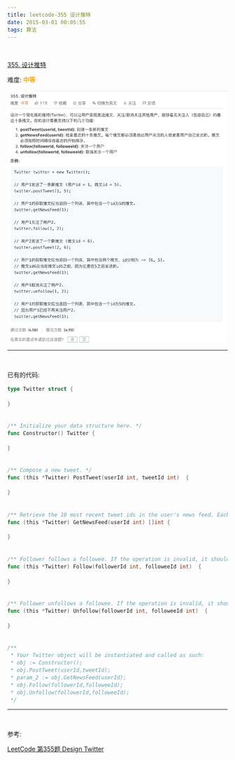 ```yaml
---
title: leetcode-355 设计推特
date: 2015-03-01 00:05:55
tags: 算法
---
```



<br>


[355. 设计推特](https://leetcode-cn.com/problems/design-twitter/)


难度:  <font color="orange">**中等**</font>


<img src="leetcode-355-设计推特/0.png" width = 100% height = 50% />

<br>

---

<br>

已有的代码:

```go
type Twitter struct {

}


/** Initialize your data structure here. */
func Constructor() Twitter {

}


/** Compose a new tweet. */
func (this *Twitter) PostTweet(userId int, tweetId int)  {

}


/** Retrieve the 10 most recent tweet ids in the user's news feed. Each item in the news feed must be posted by users who the user followed or by the user herself. Tweets must be ordered from most recent to least recent. */
func (this *Twitter) GetNewsFeed(userId int) []int {

}


/** Follower follows a followee. If the operation is invalid, it should be a no-op. */
func (this *Twitter) Follow(followerId int, followeeId int)  {

}


/** Follower unfollows a followee. If the operation is invalid, it should be a no-op. */
func (this *Twitter) Unfollow(followerId int, followeeId int)  {

}


/**
 * Your Twitter object will be instantiated and called as such:
 * obj := Constructor();
 * obj.PostTweet(userId,tweetId);
 * param_2 := obj.GetNewsFeed(userId);
 * obj.Follow(followerId,followeeId);
 * obj.Unfollow(followerId,followeeId);
 */

 ```


 ---


 <br>



参考:

[LeetCode 第355题 Design Twitter](https://codechina.org/2019/08/leetcode-355-design-twitter/)